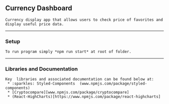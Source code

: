## Currency Dashboard
```
Currency display app that allows users to check price of favorites and display useful price data.
```
***

### Setup
```
To run program simply *npm run start* at root of folder.
```
***

###  Libraries and Documentation
```
Key  libraries and associated documentation can be found below at:
 * :sparkles: Styled-Components  (www.npmjs.com/package/styled-components)
 * [Cryptocompare][www.npmjs.com/package/cryptocompare]
 * (React-HighCharts)[https://www.npmjs.com/package/react-highcharts]
```
